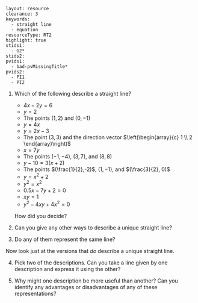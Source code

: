 ````
layout: resource
clearance: 3
keywords:
  - straight line
  - equation
resourceType: RT2
highlight: true
stids1:
  - G2*
stids2:
pvids1:
  - bad-pvMissingTitle*
pvids2:
  - PI1
  - PI2
````
1. Which of the following describe a straight line?

	- $4x - 2y = 6$
	- $y = 2$
	- The points $(1,2)$ and $(0,-1)$
	- $y = 4x$
	- $y = 2x - 3$
	- The point $(3,3)$ and the direction vector $\left(\begin{array}{c} 1 \\ 2 \end{array}\right)$
	- $x = 7y$
	- The points $(-1, -4)$, $(3, 7)$, and $(8, 8)$
	- $y - 10 = 3(x + 2)$
	- The points $(\frac{1}{2},-2)$, $(1,-1)$, and $(\frac{3}{2}, 0)$
	- $y = x^2 + 2$
	- $y^2 = x^2$
	- $0.5x - 7y + 2 = 0$
	- $xy = 1$
	- $y^2 - 4xy + 4x^2 = 0$

	How did you decide?

2. Can you give any other ways to describe a unique straight line?

3. Do any of them represent the same line?

Now look just at the versions that _do_ describe a unique straight line.

4. Pick two of the descriptions.  Can you take a line given by one description and express it using the other?

5. Why might one description be more useful than another?  Can you identify any advantages or disadvantages of any of these representations? 

